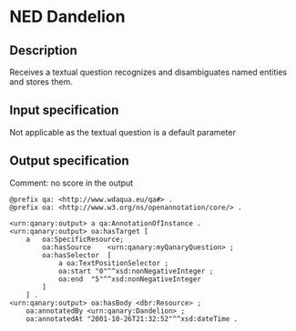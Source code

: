 # NED Dandelion

## Description

Receives a textual question recognizes and disambiguates named entities and stores them.

## Input specification

Not applicable as the textual question is a default parameter

## Output specification

Comment: no score in the output

```ttl
@prefix qa: <http://www.wdaqua.eu/qa#> .
@prefix oa: <http://www.w3.org/ns/openannotation/core/> .

<urn:qanary:output> a qa:AnnotationOfInstance .
<urn:qanary:output> oa:hasTarget [
    a   oa:SpecificResource;
        oa:hasSource    <urn:qanary:myQanaryQuestion> ;
        oa:hasSelector  [
            a oa:TextPositionSelector ;
            oa:start "0"^^xsd:nonNegativeInteger ;
            oa:end  "5"^^xsd:nonNegativeInteger
        ]
    ] .
<urn:qanary:output> oa:hasBody <dbr:Resource> ;
    oa:annotatedBy <urn:qanary:Dandelion> ;
    oa:annotatedAt "2001-10-26T21:32:52"^^xsd:dateTime .
```
